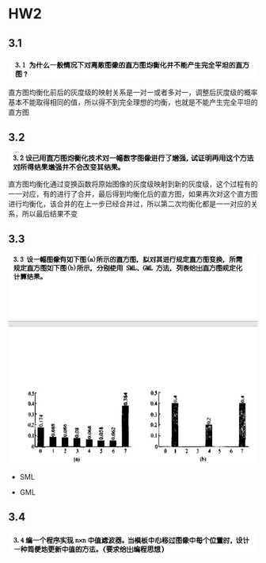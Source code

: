 # HW2

## 3.1

![image-20240320161514153](assets/image-20240320161514153.png)

直方图均衡化前后的灰度级的映射关系是一对一或者多对一，调整后灰度级的概率基本不能取得相同的值，所以得不到完全理想的均衡，也就是不能产生完全平坦的直方图



## 3.2

![image-20240320161936276](assets/image-20240320161936276.png)

直方图均衡化通过变换函数将原始图像的灰度级映射到新的灰度级，这个过程有的一一对应，有的进行了合并，最后得到均衡化后的直方图，如果再次对这个直方图进行均衡化，该合并的在上一步已经合并过，所以第二次均衡化都是一一对应的关系，所以最后结果不变



## 3.3

![image-20240320162142351](assets/image-20240320162142351.png)

- SML





- GML



## 3.4

![image-20240320162154044](assets/image-20240320162154044.png)